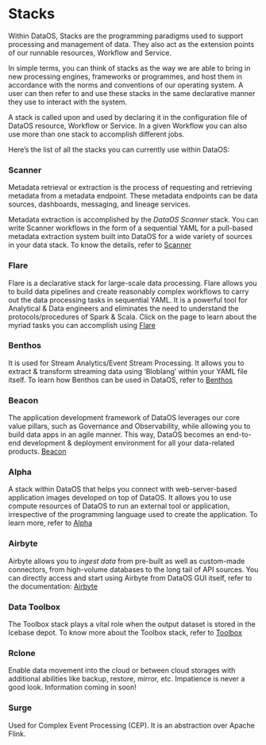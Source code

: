 # **Stacks**

Within DataOS, Stacks are the programming paradigms used to support processing and management of data. They also act as the extension points of our runnable resources, Workflow and Service.

In simple terms, you can think of stacks as the way we are able to bring in new processing engines, frameworks or programmes, and host them in accordance with the norms and conventions of our operating system. A user can then refer to and use these stacks in the same declarative manner they use to interact with the system. 

A stack is called upon and used by declaring it in the configuration file of DataOS resource, Workflow or Service. In a given Workflow you can also use more than one stack to accomplish different jobs.

Here’s the list of all the stacks you can currently use within DataOS:

### **Scanner**
Metadata retrieval or extraction is the process of requesting and retrieving metadata from a metadata endpoint. These metadata endpoints can be data sources, dashboards, messaging, and lineage services.

Metadata extraction is accomplished by the *DataOS Scanner* stack. You can write Scanner workflows in the form of a sequential YAML for a pull-based metadata extraction system built into DataOS for a wide variety of sources in your data stack.
To know the details, refer to
[Scanner](./Scanner.md) 

### **Flare**
Flare is a declarative stack for large-scale data processing. Flare allows you to build data pipelines and create reasonably complex workflows to carry out the data processing tasks in sequential YAML. It is a powerful tool for Analytical & Data engineers and eliminates the need to understand the protocols/procedures of Spark & Scala. Click on the page to learn about the myriad tasks you can accomplish using
[Flare](./Flare.md) 

### **Benthos**
It is used for Stream Analytics/Event Stream Processing. It allows you to extract & transform streaming data using ‘Bloblang’ within your YAML file itself. To learn how Benthos can be used in DataOS, refer to
[Benthos](./Benthos.md) 

### **Beacon**
The application development framework of DataOS leverages our core value pillars, such as Governance and Observability, while allowing you to build data apps in an agile manner. This way, DataOS becomes an end-to-end development & deployment environment for all your data-related products.
[Beacon](./Beacon.md) 

### **Alpha**
A stack within DataOS that helps you connect with web-server-based application images developed on top of DataOS. It allows you to use compute resources of DataOS to run an external tool or application, irrespective of the programming language used to create the application. To learn more, refer to
[Alpha](./Alpha.md) 

### **Airbyte**
Airbyte allows you to *ingest data* from pre-built as well as custom-made connectors, from high-volume databases to the long tail of API sources. You can directly access and start using Airbyte from DataOS GUI itself, refer to the documentation:
[Airbyte](./Airbyte.md) 

### **Data Toolbox**
The Toolbox stack plays a vital role when the output dataset is stored in the Icebase depot. To know more about the Toolbox stack, refer to
[Toolbox](../Transformation/Toolbox.md)

### **Rclone**

Enable data movement into the cloud or between cloud storages with additional abilities like backup, restore, mirror, etc.
Impatience is never a good look. Information coming in soon!

### **Surge**

Used for Complex Event Processing (CEP). It is an abstraction over Apache Flink.